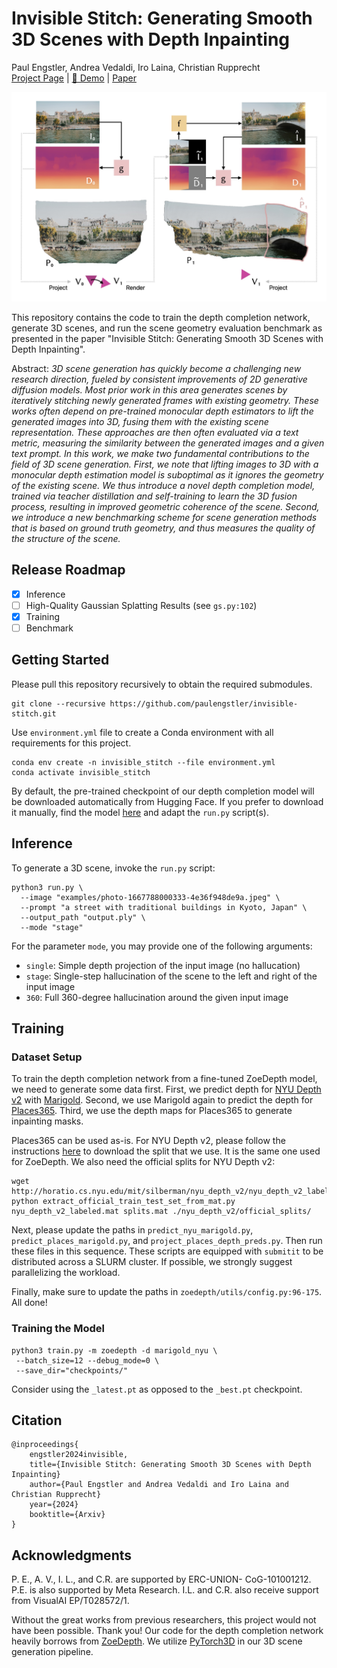 # Invisible Stitch: Generating Smooth 3D Scenes with Depth Inpainting
Paul Engstler, Andrea Vedaldi, Iro Laina, Christian Rupprecht<br>
[Project Page](https://research.paulengstler.com/invisible-stitch) | [🤗 Demo](https://huggingface.co/spaces/paulengstler/invisible-stitch) | [Paper](https://arxiv.org/abs/2404.19758)<br>

![Method figure](.github/paper_projection_figure_stacked.jpg)

This repository contains the code to train the depth completion network, generate 3D scenes, and run the scene geometry evaluation benchmark as presented in the paper "Invisible Stitch: Generating Smooth 3D Scenes with Depth Inpainting".

Abstract: *3D scene generation has quickly become a challenging new research direction, fueled by consistent improvements of 2D generative diffusion models. Most prior work in this area generates scenes by iteratively stitching newly generated frames with existing geometry.  These works often depend on pre-trained monocular depth estimators to lift the generated images into 3D, fusing them with the existing scene representation. These approaches are then often evaluated via a text metric, measuring the similarity between the generated images and a given text prompt. In this work, we make two fundamental contributions to the field of 3D scene generation. First, we note that lifting images to 3D with a monocular depth estimation model is suboptimal as it ignores the geometry of the existing scene. We thus introduce a novel depth completion model, trained via teacher distillation and self-training to learn the 3D fusion process, resulting in improved geometric coherence of the scene. Second, we introduce a new benchmarking scheme for scene generation methods that is based on ground truth geometry, and thus measures the quality of the structure of the scene.*

## Release Roadmap
- [x] Inference
- [ ] High-Quality Gaussian Splatting Results (see `gs.py:102`)
- [x] Training
- [ ] Benchmark

## Getting Started
Please pull this repository recursively to obtain the required submodules.
```
git clone --recursive https://github.com/paulengstler/invisible-stitch.git
```

Use `environment.yml` file to create a Conda environment with all requirements for this project.

```
conda env create -n invisible_stitch --file environment.yml
conda activate invisible_stitch
```

By default, the pre-trained checkpoint of our depth completion model will be downloaded automatically from Hugging Face. If you prefer to download it manually, find the model [here](https://huggingface.co/paulengstler/invisible-stitch) and adapt the `run.py` script(s).

## Inference

To generate a 3D scene, invoke the `run.py` script:

```shell
python3 run.py \
  --image "examples/photo-1667788000333-4e36f948de9a.jpeg" \
  --prompt "a street with traditional buildings in Kyoto, Japan" \
  --output_path "output.ply" \
  --mode "stage"
```

For the parameter `mode`, you may provide one of the following arguments:

* `single`: Simple depth projection of the input image (no hallucation)
* `stage`: Single-step hallucination of the scene to the left and right of the input image
* `360`: Full 360-degree hallucination around the given input image 

## Training

### Dataset Setup

To train the depth completion network from a fine-tuned ZoeDepth model, we need to generate some data first. First, we predict depth for [NYU Depth v2](https://cs.nyu.edu/~fergus/datasets/nyu_depth_v2.html) with [Marigold](https://github.com/prs-eth/Marigold). Second, we use Marigold again to predict the depth for [Places365](http://places.csail.mit.edu). Third, we use the depth maps for Places365 to generate inpainting masks.

Places365 can be used as-is. For NYU Depth v2, please follow the instructions [here](https://github.com/cleinc/bts/tree/master/pytorch#nyu-depvh-v2) to download the split that we use. It is the same one used for ZoeDepth. We also need the official splits for NYU Depth v2:

```shell
wget http://horatio.cs.nyu.edu/mit/silberman/nyu_depth_v2/nyu_depth_v2_labeled.mat
python extract_official_train_test_set_from_mat.py nyu_depth_v2_labeled.mat splits.mat ./nyu_depth_v2/official_splits/
```

Next, please update the paths in `predict_nyu_marigold.py`, `predict_places_marigold.py`, and `project_places_depth_preds.py`. Then run these files in this sequence. These scripts are equipped with `submitit` to be distributed across a SLURM cluster. If possible, we strongly suggest parallelizing the workload.

Finally, make sure to update the paths in `zoedepth/utils/config.py:96-175`. All done!

### Training the Model

```shell
python3 train.py -m zoedepth -d marigold_nyu \
 --batch_size=12 --debug_mode=0 \
 --save_dir="checkpoints/"
```

Consider using the `_latest.pt` as opposed to the `_best.pt` checkpoint.

## Citation
```
@inproceedings{
    engstler2024invisible,
    title={Invisible Stitch: Generating Smooth 3D Scenes with Depth Inpainting}
    author={Paul Engstler and Andrea Vedaldi and Iro Laina and Christian Rupprecht}
    year={2024}
    booktitle={Arxiv}
}
```

## Acknowledgments

P. E., A. V., I. L., and C.R. are supported by ERC-UNION- CoG-101001212. P.E. is also supported by Meta Research. I.L. and C.R. also receive support from VisualAI EP/T028572/1.

Without the great works from previous researchers, this project would not have been possible. Thank you! Our code for the depth completion network heavily borrows from [ZoeDepth](https://github.com/isl-org/ZoeDepth). We utilize [PyTorch3D](https://pytorch3d.org) in our 3D scene generation pipeline.